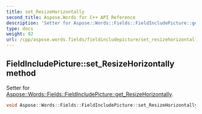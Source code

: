 ```yaml
---
title: set_ResizeHorizontally
second_title: Aspose.Words for C++ API Reference
description: 'Setter for Aspose::Words::Fields::FieldIncludePicture::get_ResizeHorizontally.'
type: docs
weight: 92
url: /cpp/aspose.words.fields/fieldincludepicture/set_resizehorizontally/
---
```

## FieldIncludePicture::set_ResizeHorizontally method


Setter for [Aspose::Words::Fields::FieldIncludePicture::get_ResizeHorizontally](../get_resizehorizontally/).

```cpp
void Aspose::Words::Fields::FieldIncludePicture::set_ResizeHorizontally(bool value)
```

